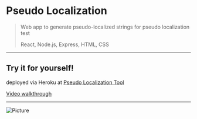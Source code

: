 # Pseudo Localization
> Web app to generate pseudo-localized strings for pseudo localization test
>
> React, Node.js, Express, HTML, CSS


<hr>

## Try it for yourself!
deployed via Heroku at [Pseudo Localization Tool](https://pseudo-localization.herokuapp.com/)  

[Video walkthrough](https://www.youtube.com/watch?v=lkBB6GWQiD0&list=PLPyi45Ed2wAyZAwfMr8X9PVTYZvxdvcSr&index=2)

<hr>

![Picture](https://firebasestorage.googleapis.com/v0/b/pseudo-localization.appspot.com/o/images%2Fpseudo-localization-w.jpg?alt=media&token=f7827975-bf6c-40ed-830f-0b8b2e91eb13)


